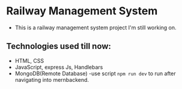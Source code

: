 # Railway Management System
- This is a railway management system project I'm still working on.
## Technologies used till now:
- HTML, CSS
- JavaScript, express Js, Handlebars
- MongoDB(Remote Database)
-use script ``npm run dev`` to run after navigating into mernbackend.
